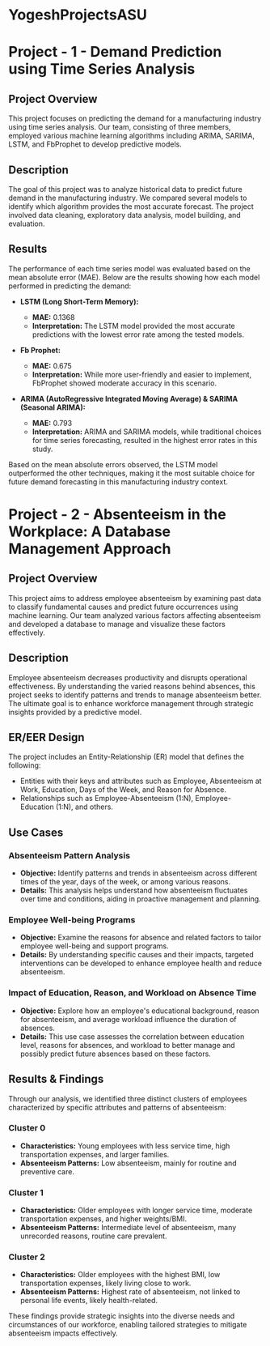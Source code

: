 # YogeshProjectsASU

# Project - 1 - Demand Prediction using Time Series Analysis

## Project Overview
This project focuses on predicting the demand for a manufacturing industry using time series analysis. Our team, consisting of three members, employed various machine learning algorithms including ARIMA, SARIMA, LSTM, and FbProphet to develop predictive models.

## Description
The goal of this project was to analyze historical data to predict future demand in the manufacturing industry. We compared several models to identify which algorithm provides the most accurate forecast. The project involved data cleaning, exploratory data analysis, model building, and evaluation.

## Results

The performance of each time series model was evaluated based on the mean absolute error (MAE). Below are the results showing how each model performed in predicting the demand:

- **LSTM (Long Short-Term Memory):**
  - **MAE:** 0.1368
  - **Interpretation:** The LSTM model provided the most accurate predictions with the lowest error rate among the tested models.

- **Fb Prophet:**
  - **MAE:** 0.675
  - **Interpretation:** While more user-friendly and easier to implement, FbProphet showed moderate accuracy in this scenario.

- **ARIMA (AutoRegressive Integrated Moving Average) & SARIMA (Seasonal ARIMA):**
  - **MAE:** 0.793
  - **Interpretation:** ARIMA and SARIMA models, while traditional choices for time series forecasting, resulted in the highest error rates in this study.

Based on the mean absolute errors observed, the LSTM model outperformed the other techniques, making it the most suitable choice for future demand forecasting in this manufacturing industry context.


# Project - 2 - Absenteeism in the Workplace: A Database Management Approach

## Project Overview
This project aims to address employee absenteeism by examining past data to classify fundamental causes and predict future occurrences using machine learning. Our team analyzed various factors affecting absenteeism and developed a database to manage and visualize these factors effectively.

## Description
Employee absenteeism decreases productivity and disrupts operational effectiveness. By understanding the varied reasons behind absences, this project seeks to identify patterns and trends to manage absenteeism better. The ultimate goal is to enhance workforce management through strategic insights provided by a predictive model.

## ER/EER Design
The project includes an Entity-Relationship (ER) model that defines the following:
- Entities with their keys and attributes such as Employee, Absenteeism at Work, Education, Days of the Week, and Reason for Absence.
- Relationships such as Employee-Absenteeism (1:N), Employee-Education (1:N), and others.

## Use Cases

### Absenteeism Pattern Analysis
- **Objective:** Identify patterns and trends in absenteeism across different times of the year, days of the week, or among various reasons.
- **Details:** This analysis helps understand how absenteeism fluctuates over time and conditions, aiding in proactive management and planning.

### Employee Well-being Programs
- **Objective:** Examine the reasons for absence and related factors to tailor employee well-being and support programs.
- **Details:** By understanding specific causes and their impacts, targeted interventions can be developed to enhance employee health and reduce absenteeism.

### Impact of Education, Reason, and Workload on Absence Time
- **Objective:** Explore how an employee's educational background, reason for absenteeism, and average workload influence the duration of absences.
- **Details:** This use case assesses the correlation between education level, reasons for absences, and workload to better manage and possibly predict future absences based on these factors.


## Results & Findings

Through our analysis, we identified three distinct clusters of employees characterized by specific attributes and patterns of absenteeism:

### Cluster 0
- **Characteristics:** Young employees with less service time, high transportation expenses, and larger families.
- **Absenteeism Patterns:** Low absenteeism, mainly for routine and preventive care.

### Cluster 1
- **Characteristics:** Older employees with longer service time, moderate transportation expenses, and higher weights/BMI.
- **Absenteeism Patterns:** Intermediate level of absenteeism, many unrecorded reasons, routine care prevalent.

### Cluster 2
- **Characteristics:** Older employees with the highest BMI, low transportation expenses, likely living close to work.
- **Absenteeism Patterns:** Highest rate of absenteeism, not linked to personal life events, likely health-related.

These findings provide strategic insights into the diverse needs and circumstances of our workforce, enabling tailored strategies to mitigate absenteeism impacts effectively.





